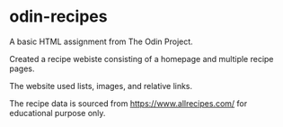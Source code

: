 # odin-recipes
A basic HTML assignment from The Odin Project.

Created a recipe webiste consisting of a homepage and multiple recipe pages.

The website used lists, images, and relative links.

The recipe data is sourced from https://www.allrecipes.com/ for educational purpose only.